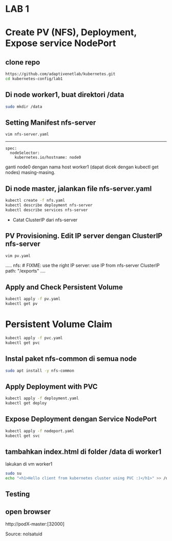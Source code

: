 # LAB 1
# Create PV (NFS), Deployment, Expose service NodePort
## clone repo
```bash
https://github.com/adaptivenetlab/kubernetes.git
cd kubernetes-config/lab1
```
## Di node worker1, buat direktori /data 
```bash
sudo mkdir /data
```

## Setting Manifest nfs-server
```bash
vim nfs-server.yaml
```
---
    spec:
      nodeSelector: 
        kubernetes.io/hostname: node0

ganti node0 dengan nama host worker1 (dapat dicek dengan kubectl get nodes) masing-masing.

## Di node master, jalankan file nfs-server.yaml
```bash
kubectl create -f nfs.yaml
kubectl describe deployment nfs-server
kubectl describe services nfs-server
```
* Catat ClusterIP dari nfs-server

## PV Provisioning. Edit IP server dengan ClusterIP nfs-server
```bash
vim pv.yaml
```
.....
  nfs:
    # FIXME: use the right IP
    server: use IP from nfs-server ClusterIP
path: "/exports"
....
## Apply and Check Persistent Volume
```bash
kubectl apply -f pv.yaml
kubectl get pv
```

# Persistent Volume Claim
```bash
kubectl apply -f pvc.yaml
kubectl get pvc
```

## Instal paket nfs-common di semua node 
```bash
sudo apt install -y nfs-common
```
## Apply Deployment with PVC
```bash
kubectl apply -f deployment.yaml
kubectl get deploy
```
## Expose Deployment dengan Service NodePort

```bash
kubectl apply -f nodeport.yaml
kubectl get svc
```

## tambahkan index.html di folder /data di worker1
lakukan di vm worker1
```bash
sudo su
echo "<h1>Hello client from kubernetes cluster using PVC :)</h1>" >> /data/index.html
```

## Testing
## open browser
http://podX-master:[32000]


Source: nolsatuid